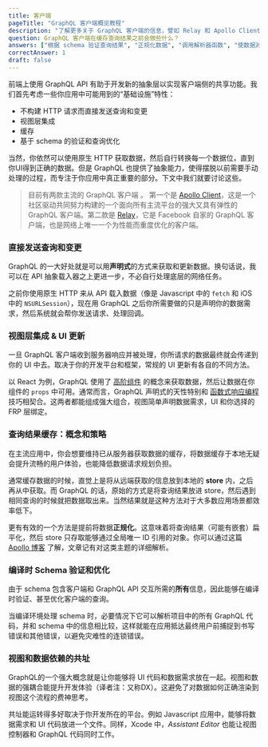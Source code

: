 ```yaml
---
title: 客户端
pageTitle: "GraphQL 客户端概览教程"
description: "了解更多关于 GraphQL 客户端的信息，譬如 Relay 和 Apollo Client，以及它们提供的特性，如缓存、schema 验证以及查询/视图共址。"
question: GraphQL 客户端在缓存查询结果之前会做些什么？
answers: ["根据 schema 验证查询结果", "正规化数据", "调用解析器函数", "使数据对 React 组件可用"]
correctAnswer: 1
draft: false
---
```



前端上使用 GraphQL API 有助于开发新的抽象层以实现客户端侧的共享功能。我们首先考虑一些你应用中可能用到的“基础设施”特性：

- 不构建 HTTP 请求而直接发送查询和变更
- 视图层集成
- 缓存
- 基于 schema 的验证和查询优化

当然，你依然可以使用原生 HTTP 获取数据，然后自行转换每一个数据位，直到你UI得到正确的数据。但是 GraphQL 也提供了抽象能力，使得摆脱以前需要手动处理的过程，而专注于你应用中真正重要的部分。下文中我们就要讨论这些。

> 目前有两款主流的 GraphQL 客户端 。 第一个是 [Apollo Client](http://dev.apollodata.com/)，这是一个社区驱动共同努力构建的一个面向所有主流平台的强大又具有弹性的 GraphQL 客户端。第二款是 [Relay](https://facebook.github.io/relay/)，它是 Facebook 自家的 GraphQL 客户端，也是网络上唯一一个为性能而重度优化的客户端。

### 直接发送查询和变更

GraphQL 的一大好处就是可以用**声明式**的方式来获取和更新数据。换句话说，我可以在 API 抽象载入器之上更进一步，不必自行处理底层的网络任务。

之前你使用原生 HTTP 来从 API 载入数据（像是 Javascript 中的 `fetch` 和 iOS 中的 `NSURLSession`），现在用 GraphQL 之后你所需要做的只是声明你的数据需求，然后系统就会帮你发送请求、处理回调。


### 视图层集成 & UI 更新

一旦 GraphQL 客户端收到服务器响应并被处理，你所请求的数据最终就会传递到你的 UI 中去。取决于你的开发平台和框架，常规的 UI 更新有各自的不同方法。

以 React 为例，GraphQL 使用了 [高阶组件](https://facebook.github.io/react/docs/higher-order-components.html) 的概念来获取数据，然后让数据在你组件的 `props` 中可用。通常而言，GraphQL 声明式的天性特别和 [函数式响应编程](https://en.wikipedia.org/wiki/Functional_reactive_programming) 技巧相契合。这两者都能组成强大组合，视图简单声明数据需求，UI 和你选择的 FRP 层绑定。


### 查询结果缓存：概念和策略

在主流应用中，你会想要维持已从服务器获取数据的缓存，将数据缓存于本地无疑会提升流畅的用户体验，也能降低数据请求规划负担。

通常缓存数据的时候，直觉上是将从远端获取的信息放到本地的 **store** 内，之后再从中获取。而 GraphQL 的话，原始的方式是将查询结果放进 store，然后遇到相同查询的时候就把数据取出来。当然结果就是这种方法对于大多数应用场景都效率低下。 

更有有效的一个方法是提前将数据**正规化**。这意味着将查询结果（可能有嵌套）扁平化，然后 store 只存取能够通过全局唯一 ID 引用的对象。你可以通过这篇 [Apollo 博客](http://dev.apollodata.com/core/how-it-works.html) 了解，文章记有对这类主题的详细解析。


### 编译时 Schema 验证和优化

由于 schema 包含客户端和 GraphQL API 交互所需的**所有**信息，因此能够在编译时验证、甚至优化客户端的查询。

当编译环境处理 schema 时，必要情况下它可以解析项目中的所有 GraphQL 代码，并和 schema 中的信息相比较，这样就能在应用抵达最终用户前捕捉到书写错误和其他错误，以避免灾难性的连锁错误。


### 视图和数据依赖的共址

GraphQL的一个强大概念就是让你能够将 UI 代码和数据需求放在一起。视图和数据的强耦合能提升开发体验（译者注：又称DX）。这避免了对数据如何正确渲染到视图这个流程的费神思考。

共址能运转得多好取决于你开发所在的平台。例如 Javascript 应用中，能够将数据需求和 UI 代码放进一个文件。同样，Xcode 中，_Assistant Editor_ 也能让视图控制器和 GraphQL 代码同时工作。

